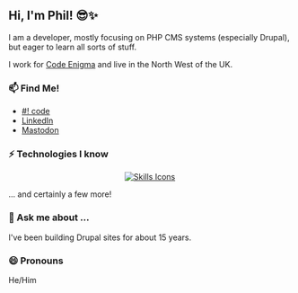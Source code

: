 ## Hi, I'm Phil! 😎✨

I am a developer, mostly focusing on PHP CMS systems (especially Drupal), but eager to learn all sorts of stuff.

I work for [Code Enigma](https://www.codeenigma.com/) and live in the North West of the UK.

### 📫 Find Me!

- [#! code](https://www.hashbangcode.com/author/philipnorton42)
- [LinkedIn](https://www.linkedin.com/in/philipnorton/)
- [Mastodon](https://fosstodon.org/@philipnorton42)

### ⚡ Technologies I know 

<p align="center">
  <a href="https://skillicons.dev">
    <img src="https://skillicons.dev/icons?i=ansible,arduino,bash,bitbucket,bootstrap,c,cpp,cloudflare,cmake,codepen,css,cypress,discord,docker,elasticsearch,figma,git,github,gitlab,gherkin,godot,html,htmx,js,jquery,laravel,linux,lua,md,mysql,nginx,nodejs,p5js,php,phpstorm,postman,py,raspberrypi,redis,regex,sass,sqlite,selenium,svg,symfony,threejs,ubuntu,vim,vscode&perline=7" alt="Skills Icons" />
  </a>
</p>
... and certainly a few more!

### 💬 Ask me about ...

I've been building Drupal sites for about 15 years.

### 😄 Pronouns

He/Him
